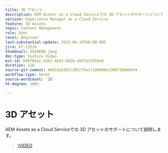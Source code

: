 ```yaml
---
title: 3D アセット
description: AEM Assets as a Cloud Serviceでの 3D アセットのサポートについて説明します。
version: Experience Manager as a Cloud Service
feature: 3D Assets
topic: Content Management
role: User
level: Beginner
last-substantial-update: 2023-06-19T00:00:00Z
jira: KT-13519
thumbnail: 3420690.jpeg
doc-type: Feature Video
exl-id: b08f662c-e2b2-4643-b92b-a957e1d359e8
duration: 116
source-git-commit: 48433a5367c281cf5a1c106b08a1306f1b0e8ef4
workflow-type: tm+mt
source-wordcount: '28'
ht-degree: 100%

---
```


# 3D アセット

AEM Assets as a Cloud Serviceでの 3D アセットのサポートについて説明します。

>[!VIDEO](https://video.tv.adobe.com/v/3420690/?learn=on)
